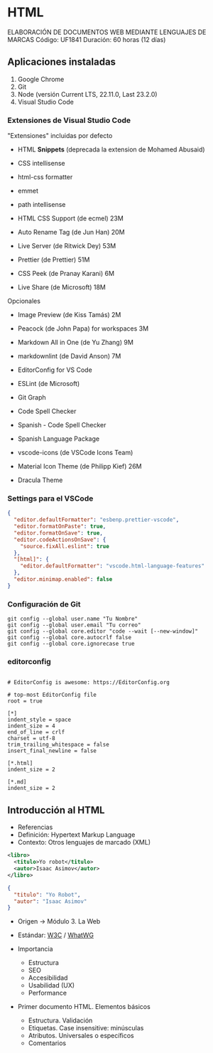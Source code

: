 # HTML

ELABORACIÓN DE DOCUMENTOS WEB MEDIANTE LENGUAJES DE MARCAS
Código: UF1841
Duración: 60 horas (12 días)

## Aplicaciones instaladas

1. Google Chrome
2. Git
3. Node (versión Current LTS, 22.11.0, Last 23.2.0)
4. Visual Studio Code

### Extensiones de Visual Studio Code

"Extensiones" incluidas por defecto

- HTML **Snippets** (deprecada la extension de Mohamed Abusaid)
- CSS intellisense
- html-css formatter
- emmet
- path intellisense

- HTML CSS Support (de ecmel) 23M
- Auto Rename Tag (de Jun Han) 20M
- Live Server (de Ritwick Dey) 53M
- Prettier (de Prettier) 51M
- CSS Peek (de Pranay Karani) 6M
- Live Share (de Microsoft) 18M

Opcionales

- Image Preview (de Kiss Tamás) 2M
- Peacock (de John Papa) for workspaces 3M

- Markdown All in One (de Yu Zhang) 9M
- markdownlint (de David Anson) 7M

- EditorConfig for VS Code
- ESLint (de Microsoft)
- Git Graph

- Code Spell Checker
- Spanish - Code Spell Checker
- Spanish Language Package

- vscode-icons (de VSCode Icons Team)
- Material Icon Theme (de Philipp Kief) 26M
- Dracula Theme

### Settings para el VSCode

```json
{
  "editor.defaultFormatter": "esbenp.prettier-vscode",
  "editor.formatOnPaste": true,
  "editor.formatOnSave": true,
  "editor.codeActionsOnSave": {
    "source.fixAll.eslint": true
  },
  "[html]": {
    "editor.defaultFormatter": "vscode.html-language-features"
  },
  "editor.minimap.enabled": false
}
```

### Configuración de Git

```shell
git config --global user.name "Tu Nombre"
git config --global user.email "Tu correo"
git config --global core.editor "code --wait [--new-window]"
git config --global core.autocrlf false
git config --global core.ignorecase true
```

### editorconfig

```editorconfig

# EditorConfig is awesome: https://EditorConfig.org

# top-most EditorConfig file
root = true

[*]
indent_style = space
indent_size = 4
end_of_line = crlf
charset = utf-8
trim_trailing_whitespace = false
insert_final_newline = false

[*.html]
indent_size = 2

[*.md]
indent_size = 2
```

## Introducción al HTML

- Referencias
- Definición: Hypertext Markup Language
- Contexto: Otros lenguajes de marcado (XML)

```xml
<libro>
  <titulo>Yo robot</titulo>
  <autor>Isaac Asimov</autor>
</libro>
```

```json
{
  "titulo": "Yo Robot",
  "autor": "Isaac Asimov"
}
```

- Origen -> Módulo 3. La Web
- Estándar: [W3C](https://www.w3.org/) / [WhatWG](https://whatwg.org/)

- Importancia

  - Estructura
  - SEO
  - Accesibilidad
  - Usabilidad (UX)
  - Performance

- Primer documento HTML. Elementos básicos

  - Estructura. Validación
  - Etiquetas. Case insensitive: minúsculas
  - Atributos. Universales o específicos
  - Comentarios
